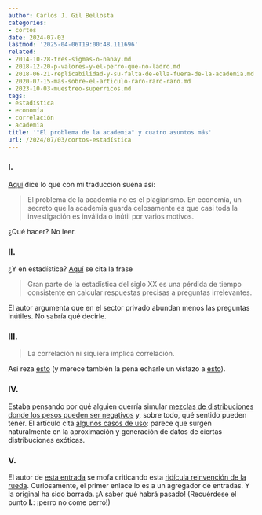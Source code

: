 ```yaml
---
author: Carlos J. Gil Bellosta
categories:
- cortos
date: 2024-07-03
lastmod: '2025-04-06T19:00:48.111696'
related:
- 2014-10-28-tres-sigmas-o-nanay.md
- 2018-12-20-p-valores-y-el-perro-que-no-ladro.md
- 2018-06-21-replicabilidad-y-su-falta-de-ella-fuera-de-la-academia.md
- 2020-07-15-mas-sobre-el-articulo-raro-raro-raro.md
- 2023-10-03-muestreo-superricos.md
tags:
- estadística
- economía
- correlación
- academia
title: '"El problema de la academia" y cuatro asuntos más'
url: /2024/07/03/cortos-estadística
---
```


### I.

[Aquí](https://twitter.com/TradeandMoney/status/1743705841977491495)
dice lo que con mi traducción suena así:

> El problema de la academia no es el plagiarismo. En economía, un secreto que la academia guarda celosamente es que casi toda la investigación es inválida o inútil por varios motivos.

¿Qué hacer? No leer.


### II.

¿Y en estadística? [Aquí](https://www.johndcook.com/blog/2024/04/12/precise-answers-to-useless-questions/) se cita la frase

> Gran parte de la estadística del siglo XX es una pérdida de tiempo consistente en calcular respuestas precisas a preguntas irrelevantes.


El autor argumenta que en el sector privado abundan menos las preguntas inútiles. No sabría qué decirle.


### III.

> La correlación ni siquiera implica correlación.

Así reza [esto](https://statmodeling.stat.columbia.edu/2014/08/04/correlation-even-imply-correlation/) (y merece también la pena echarle un vistazo a [esto](https://statmodeling.stat.columbia.edu/2024/01/15/a-feedback-loop-can-destroy-correlation-this-idea-comes-up-in-many-places/)).


### IV.

Estaba pensando por qué alguien querría simular
[mezclas de distribuciones donde los pesos pueden ser negativos](https://xianblog.wordpress.com/2024/02/02/simulating-signed-mixtures/)
y, sobre todo, qué sentido pueden tener. El artículo cita [algunos casos de uso](https://arxiv.org/pdf/2401.16828): parece que surgen naturalmente en la aproximación y generación de datos de ciertas distribuciones exóticas.

### V.

El autor de [esta entrada](https://www.r-bloggers.com/2024/03/very-simple-rejection-monte-carlo/) se mofa criticando esta [ridícula reinvención de la rueda](https://arxiv.org/pdf/2402.17096). Curiosamente, el primer enlace lo es a un agregador de entradas. Y la original ha sido borrada. ¡A saber qué habrá pasado! (Recuérdese el punto **I.**: ¡perro no come perro!)